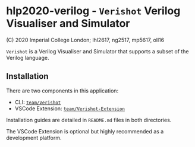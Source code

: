 # hlp2020-verilog - `Verishot` Verilog Visualiser and Simulator

(C) 2020 Imperial College London; lhl2617, ng2517, mp5617, oll16

`Verishot` is a Verilog Visualiser and Simulator that supports a subset of the Verilog language.

## Installation
There are two components in this application:
   * CLI: [`team/Verishot`](team/Verishot)
   * VSCode Extension: [`team/Verishot-Extension`](team/Verishot-Extension)

Installation guides are detailed in `README.md` files in both directories.

The VSCode Extension is optional but highly recommended as a development platform.